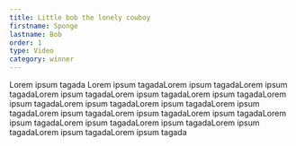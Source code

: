```yaml
---
title: Little bob the lonely cowboy
firstname: Sponge
lastname: Bob
order: 1
type: Video
category: winner
---
```


Lorem ipsum tagada Lorem ipsum tagadaLorem ipsum tagadaLorem ipsum tagadaLorem ipsum tagadaLorem ipsum tagadaLorem ipsum tagadaLorem ipsum tagadaLorem ipsum tagadaLorem ipsum tagadaLorem ipsum tagadaLorem ipsum tagadaLorem ipsum tagadaLorem ipsum tagadaLorem ipsum tagadaLorem ipsum tagadaLorem ipsum tagadaLorem ipsum tagadaLorem ipsum tagadaLorem ipsum tagada
